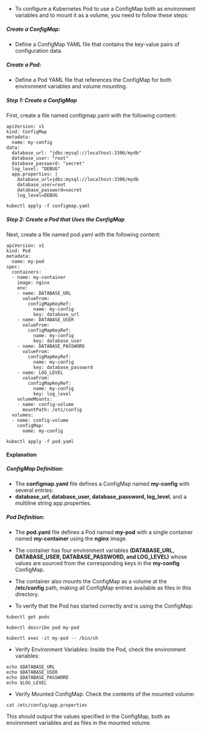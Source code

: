 -  To configure a Kubernetes Pod to use a ConfigMap both as environment variables and to mount it as a volume, you need to follow these steps:

##### Create a ConfigMap: 
- Define a ConfigMap YAML file that contains the key-value pairs of configuration data.
##### Create a Pod: 
- Define a Pod YAML file that references the ConfigMap for both environment variables and volume mounting.
  
##### Step 1: Create a ConfigMap
First, create a file named configmap.yaml with the following content:

``` 
apiVersion: v1
kind: ConfigMap
metadata:
  name: my-config
data:
  database_url: "jdbc:mysql://localhost:3306/mydb"
  database_user: "root"
  database_password: "secret"
  log_level: "DEBUG"
  app.properties: |
    database_url=jdbc:mysql://localhost:3306/mydb
    database_user=root
    database_password=secret
    log_level=DEBUG
```     
``` 
kubectl apply -f configmap.yaml
``` 

##### Step 2: Create a Pod that Uses the ConfigMap
Next, create a file named pod.yaml with the following content:

``` 
apiVersion: v1
kind: Pod
metadata:
  name: my-pod
spec:
  containers:
  - name: my-container
    image: nginx
    env:
    - name: DATABASE_URL
      valueFrom:
        configMapKeyRef:
          name: my-config
          key: database_url
    - name: DATABASE_USER
      valueFrom:
        configMapKeyRef:
          name: my-config
          key: database_user
    - name: DATABASE_PASSWORD
      valueFrom:
        configMapKeyRef:
          name: my-config
          key: database_password
    - name: LOG_LEVEL
      valueFrom:
        configMapKeyRef:
          name: my-config
          key: log_level
    volumeMounts:
    - name: config-volume
      mountPath: /etc/config
  volumes:
  - name: config-volume
    configMap:
      name: my-config
``` 
``` 
kubectl apply -f pod.yaml
``` 
#### Explanation
##### ConfigMap Definition:

- The **configmap.yaml** file defines a ConfigMap named **my-config** with several entries: 
- **database_url, database_user, database_password, log_level**, and a multiline string app.properties.
  
##### Pod Definition:

- The **pod.yaml** file defines a Pod named **my-pod** with a single container named **my-container** using the **nginx** image.
- The container has four environment variables **(DATABASE_URL, DATABASE_USER, DATABASE_PASSWORD, and LOG_LEVEL)** whose values are sourced from the corresponding keys in the **my-config** ConfigMap.

- The container also mounts the ConfigMap as a volume at the **/etc/config** path, making all ConfigMap entries available as files in this directory.

- To verify that the Pod has started correctly and is using the ConfigMap:

```
kubectl get pods

kubectl describe pod my-pod

kubectl exec -it my-pod -- /bin/sh
```
- Verify Environment Variables:
Inside the Pod, check the environment variables:

```
echo $DATABASE_URL
echo $DATABASE_USER
echo $DATABASE_PASSWORD
echo $LOG_LEVEL
```
- Verify Mounted ConfigMap:
Check the contents of the mounted volume:

```
cat /etc/config/app.properties
```
This should output the values specified in the ConfigMap, both as environment variables and as files in the mounted volume.